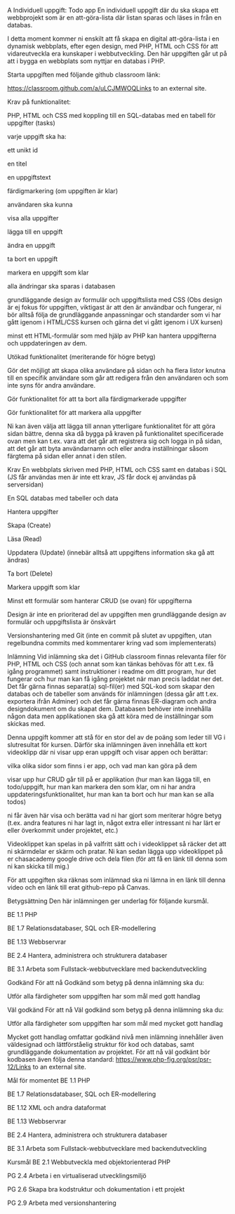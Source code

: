 A Individuell uppgift: Todo app
En individuell uppgift där du ska skapa ett webbprojekt som är en att-göra-lista där listan sparas och läses in från en databas.

I detta moment kommer ni enskilt att få skapa en digital att-göra-lista i en dynamisk webbplats, efter egen design, med PHP, HTML och CSS för att vidareutveckla era kunskaper i webbutveckling. Den här uppgiften går ut på att i bygga en webbplats som nyttjar en databas i PHP.

Starta uppgiften med följande github classroom länk:

https://classroom.github.com/a/uLCJMWOQLinks to an external site.

Krav på funktionalitet:

PHP, HTML och CSS med koppling till en SQL-databas med en tabell för uppgifter (tasks)

varje uppgift ska ha:

ett unikt id

en titel

en uppgiftstext

färdigmarkering (om uppgiften är klar)

användaren ska kunna

visa alla uppgifter

lägga till en uppgift

ändra en uppgift

ta bort en uppgift

markera en uppgift som klar

alla ändringar ska sparas i databasen

grundläggande design av formulär och uppgiftslista med CSS (Obs design är ej fokus för uppgiften, viktigast är att den är användbar och fungerar, ni bör alltså följa de grundläggande anpassningar och standarder som vi har gått igenom i HTML/CSS kursen och gärna det vi gått igenom i UX kursen)

minst ett HTML-formulär som med hjälp av PHP kan hantera uppgifterna och uppdateringen av dem.

Utökad funktionalitet (meriterande för högre betyg)

Gör det möjligt att skapa olika användare på sidan och ha flera listor knutna till en specifik användare som går att redigera från den användaren och som inte syns för andra användare.

Gör funktionalitet för att ta bort alla färdigmarkerade uppgifter

Gör funktionalitet för att markera alla uppgifter

Ni kan även välja att lägga till annan ytterligare funktionalitet för att göra sidan bättre, denna ska då bygga på kraven på funktionalitet specificerade ovan men kan t.ex. vara att det går att registrera sig och logga in på sidan, att det går att byta användarnamn och eller andra inställningar såsom färgtema på sidan eller annat i den stilen.

Krav
En webbplats skriven med PHP, HTML och CSS samt en databas i SQL (JS får användas men är inte ett krav, JS får dock ej användas på serversidan)

En SQL databas med tabeller och data

Hantera uppgifter

Skapa (Create)

Läsa (Read)

Uppdatera (Update) (innebär alltså att uppgiftens information ska gå att ändras)

Ta bort (Delete)

Markera uppgift som klar

Minst ett formulär som hanterar CRUD (se ovan) för uppgifterna

Design är inte en prioriterad del av uppgiften men grundläggande design av formulär och uppgiftslista är önskvärt

Versionshantering med Git (inte en commit på slutet av uppgiften, utan regelbundna commits med kommentarer kring vad som implementerats)

Inlämning
Vid inlämning ska det i GitHub classroom finnas relevanta filer för PHP, HTML och CSS (och annat som kan tänkas behövas för att t.ex. få igång programmet) samt instruktioner i readme om ditt program, hur det fungerar och hur man kan få igång projektet när man precis laddat ner det. Det får gärna finnas separat(a) sql-fil(er) med SQL-kod som skapar den databas och de tabeller som används för inlämningen (dessa går att t.ex. exportera ifrån Adminer) och det får gärna finnas ER-diagram och andra designdokument om du skapat dem. Databasen behöver inte innehålla någon data men applikationen ska gå att köra med de inställningar som skickas med.

 

Denna uppgift kommer att stå för en stor del av de poäng som leder till VG i slutresultat för kursen. Därför ska inlämningen även innehålla ett kort videoklipp där ni visar upp eran uppgift och visar appen och berättar:

vilka olika sidor som finns i er app, och vad man kan göra på dem

visar upp hur CRUD går till på er applikation (hur man kan lägga till, en todo/uppgift, hur man kan markera den som klar, om ni har andra uppdateringsfunktionalitet, hur man kan ta bort och hur man kan se alla todos)

ni får även här visa och berätta vad ni har gjort som meriterar högre betyg (t.ex. andra features ni har lagt in, något extra eller intressant ni har lärt er eller överkommit under projektet, etc.)

Videoklippet kan spelas in på valfritt sätt och i videoklippet så räcker det att ni skärmdelar er skärm och pratar. Ni kan sedan lägga upp videoklippet på er chasacademy google drive och dela filen (för att få en länk till denna som ni kan skicka till mig.)

För att uppgiften ska räknas som inlämnad ska ni lämna in en länk till denna video och en länk till erat github-repo på Canvas.

Betygsättning
Den här inlämningen ger underlag för följande kursmål. 

BE 1.1 PHP

BE 1.7 Relationsdatabaser, SQL och ER-modellering

BE 1.13 Webbservrar

BE 2.4 Hantera, administrera och strukturera databaser

BE 3.1 Arbeta som Fullstack-webbutvecklare med backendutveckling

Godkänd
För att nå Godkänd som betyg på denna inlämning ska du:

Utför alla färdigheter som uppgiften har som mål med gott handlag

Väl godkänd
För att nå Väl godkänd som betyg på denna inlämning ska du:

Utför alla färdigheter som uppgiften har som mål med mycket gott handlag

Mycket gott handlag omfattar godkänd nivå men inlämning innehåller även väldesignad och lättförståelig struktur för kod och databas, samt grundläggande dokumentation av projektet. För att nå väl godkänt bör kodbasen även följa denna standard: https://www.php-fig.org/psr/psr-12/Links to an external site.

Mål för momentet
BE 1.1 PHP

BE 1.7 Relationsdatabaser, SQL och ER-modellering

BE 1.12  XML och andra dataformat

BE 1.13  Webbservrar

BE 2.4 Hantera, administrera och strukturera databaser

BE 3.1  Arbeta som Fullstack-webbutvecklare med backendutveckling

Kursmål
BE 2.1 Webbutveckla med objektorienterad PHP

PG 2.4 Arbeta i en virtualiserad utvecklingsmiljö

PG 2.6 Skapa bra kodstruktur och dokumentation i ett projekt

PG 2.9 Arbeta med versionshantering